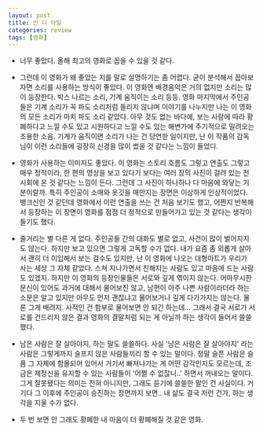 ```yaml
---
layout: post
title: 인 디 아일
categories: review
tags: [영화]
---
```


- 너무 좋았다. 올해 최고의 영화로 꼽을 수 있을 것 같다. 

- 그런데 이 영화가 왜 좋았는 지를 말로 설명하기는 좀 어렵다. 굳이 분석해서 꼽아보자면 소리를 사용하는 방식이 좋았다. 이 영화엔 배경음악은 거의 없지만 소리는 많이 등장한다. 박스 나르는 소리, 기계 움직이는 소리 등등. 영화 마지막에서 주인공들은 기계 소리가 꼭 파도 소리처럼 들리지 않냐며 이야기를 나누지만 나는 이 영화의 모든 소리가 마치 파도 소리 같았다. 아무 것도 없는 바다에, 보는 사람에 따라 황폐하다고 느낄 수도 있고 시원하다고 느낄 수도 있는 해변가에 주기적으로 밀려오는 조용한 소음. 기계가 움직이면 소리가 나는 건 당연한 일이지만, 난 이 작품의 감독님이 이런 소리들에 굉장히 신경을 많이 썼을 것 같다는 느낌이 들었다. 

- 영화가 사용하는 이미지도 좋았다. 이 영화는 스토리 흐름도 그렇고 연출도 그렇고 매우 정적이라, 한 편의 영상을 보고 있다기 보다는 여러 장의 사진이 걸려 있는 전시회에 온 것 같다는 느낌이 든다. 그런데 그 사진이 하나하나 다 마음에 와닿는 기분이랄까. 특히 주인공이 소매와 옷깃을 매만지는 장면은 이상하게 인상적이었다. 뱅크신인 것 같던데 영화에서 이런 연출을 쓰는 건 처음 보기도 했고, 어쩐지 반복해서 등장하는 이 장면이 영화를 점점 더 정적으로 만들어가고 있는 것 같다는 생각이 들기도 했다.

- 줄거리는 별 다른 게 없다. 주인공들 간의 대화도 별로 없고, 사건이 많이 벌어지지도 않는다. 하지만 보고 있으면 그렇게 고독할 수가 없다. 내가 요즘 좀 외롭게 살아서 괜히 더 이입해서 보는 걸수도 있지만, 난 이 영화에 나오는 대형마트가 우리가 사는 세상 그 자체 같았다. 스쳐 지나가면서 친해지는 사람도 있고 마음에 드는 사람도 있겠지. 하지만 이 영화의 등장인물들은 서로와 깊게 엮이지 않는다. 어마무시한 문신이 있어도 과거에 대해서 물어보진 않고, 남편이 아주 나쁜 사람이라더라 하는 소문은 알고 있지만 아무도 먼저 괜찮냐고 물어보거나 깊게 다가가지는 않는다. 물론 그게 배려지. 사적인 건 함부로 물어보면 안 되긴 하는데... 그래서 결국 서로가 서로를 건드리지 않은 결과 영화의 결말처럼 되는 게 아닐까 하는 생각이 들어서 쓸쓸했다.

- 남은 사람은 잘 살아야지, 하는 말도 쓸쓸하다. 사실 '남은 사람은 잘 살아야지' 라는 사람은 그렇게까지 슬프지 않은 사람들끼리 할 수 있는 말이다. 정말 슬픈 사람은 슬픔 그 자체에 함몰되어 있어서 거기서 빠져나가는 게 어떤 감각인지도 모르는데, 조금은 제정신을 유지할 수 있는 사람들이 '어쩔 수 없잖니..' 하면서 꺼내오는 말이다. 그게 잘못됐다는 의미는 전혀 아니지만, 그래도 듣기에 쓸쓸한 말인 건 사실이다. 거기다 그 이후에 주인공이 승진하는 장면까지 보면.. 내 삶도 결국 저런 건가, 하는 생각을 지울 수가 없다.

- 두 번 보면 안 그래도 황폐한 내 마음이 더 황폐해질 것 같은 영화. 